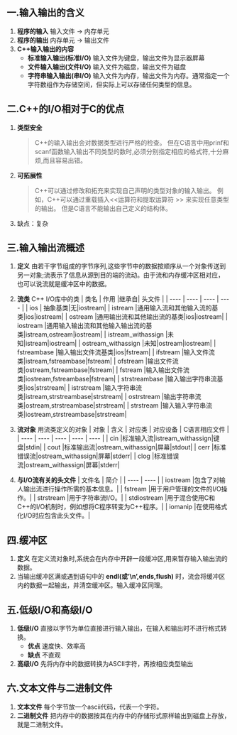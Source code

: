 ## 一.输入输出的含义
1.	**程序的输入**  输入文件 -> 内存单元
2.	**程序的输出**  内存单元 -> 输出文件
3.	**C++输入输出的内容** 
	+	**标准输入输出(标准I/O)** 输入文件为键盘，输出文件为显示器屏幕
	+	**文件输入输出(文件I/O)** 输入文件为磁盘，输出文件为磁盘
	+	**字符串输入输出(串I/O)** 输入文件为内存，输出文件为内存。通常指定一个字符数组作为存储空间，但实际上可以存储任何类型的信息。
## 二.C++的I/O相对于C的优点
1.	**类型安全**
	
	>C++的输入输出会对数据类型进行严格的检查。
	>但在C语言中用prinf和scanf函数输入输出不同类型的数时,必须分别指定相应的格式符,十分麻烦,而且容易出错。

2.	**可拓展性**
	>C++可以通过修改和拓充来实现自己声明的类型对象的输入输出。
	>例如，C++可以通过重载插入<<运算符和提取运算符 \>\> 来实现任意类型的输出。
	>但是C语言不能输出自己定义的结构体。

3.	缺点：复杂

## 三.输入输出流概述
1.	**定义** 由若干字节组成的字节序列,这些字节中的数据按顺序从一个对象传送到另一对象;流表示了信息从源到目的端的流动。由于流和内存缓冲区相对应，也可以说流就是缓冲区中的数据。

2.	**流类** C++ I/O库中的类
	|  类名 | 作用 |继承自| 头文件 |
	| ---- | ---- | ---- | ---- |
	|  ios  | 抽象基类|无|iostream|
	|  istream  |通用输入流和其他输入流的基类|ios|iostream|
	|  ostream  |通用输出流和其他输出流的基类|ios|iostream|
	|  iostream  |通用输入输出流和其他输入输出流的基类|istream,ostream|iostream|
	|  istream_withassign  |未知|istream|iostream|
	|  ostream_withassign  |未知|ostream|iostream|
	|  fstreambase  |输入输出文件流基类|ios|fstream|
	|  ifstream  |输入文件流类|istream,fstreambase|fstream|
	|  ofstream  |输出文件流类|ostream,fstreambase|fstream|
	|  fstream  |输入输出文件流类|iostream,fstreambase|fstream|
	|  strstreambase  |输入输出字符串流基类|ios|strstream|
	|  istrstream  |输入字符串流类|istream,strstreambase|strstream|
	|  ostrstream  |输出字符串流类|ostream,strstreambase|strstream|
	|  strstream  |输入输入字符串流类|iostream,strstreambase|strstream|
3.	**流对象** 用流类定义的对象
	|  对象 | 含义 | 对应类 | 对应设备 | C语言相应文件 |
	| ---- | ---- | ---- | ---- | ---- |
	|  cin  |标准输入流|istream_withassign|键盘|stdin|
	|  cout  |标准输出流|ostream_withassign|屏幕|stdout|
	|  cerr  |标准错误流|ostream_withassign|屏幕|stderr|
	|  clog  |标准错误流|ostream_withassign|屏幕|stderr|
4.	**与I/O流有关的头文件**
	|  文件名 | 简介 |
	| ---- | ---- |
	|  iostream  |包含了对输人输出流进行操作所需的基本信息。|
	|  fstream  |用于用户管理的文件的I/O操作。|
	|  strstream  |用于字符串流I/O。|
	|  stdiostream  |用于混合使用C和C++的I/O机制时，例如想将C程序转变为C++程序。|
	|  iomanip  |在使用格式化I/O时应包含此头文件。|
## 四.缓冲区
1.	**定义** 在定义流对象时,系统会在内存中开辟一段缓冲区,用来暂存输入输出流的数据。
2.	当输出缓冲区满或遇到语句中的 **endl(或’\n’,ends,flush)** 时，流会将缓冲区内的数据一起输出，并清空缓冲区。输入缓冲区同理。

## 五.低级I/O和高级I/O

1. 	**低级I/O** 直接以字节为单位直接进行输入输出，在输入和输出时不进行格式转换。
	+	**优点** 速度快、效率高
	+	**缺点** 不直观
2.	**高级I/O** 先将内存中的数据转换为ASCII字符，再按相应类型输出

## 六.文本文件与二进制文件

1. 	**文本文件** 每个字节放一个ascii代码，代表一个字符。
2. 	**二进制文件** 把内存中的数据按其在内存中的存储形式原样输出到磁盘上存放，就是二进制文件。

